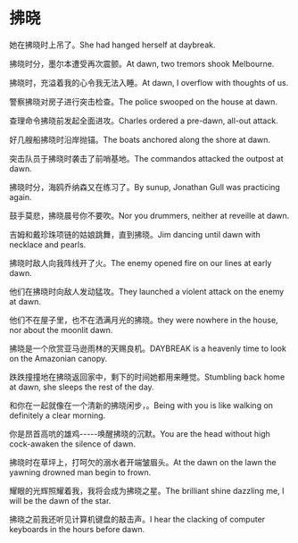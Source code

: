 # 拂晓

<p><span class="chinese">她在拂晓时上吊了。</span><span class="english">She had hanged herself at daybreak.</span></p>

<p><span class="chinese">拂晓时分，墨尔本遭受再次震颤。</span><span class="english">At dawn, two tremors shook Melbourne.</span></p>

<p><span class="chinese">拂晓时，充溢着我的心令我无法入睡。</span><span class="english">At dawn, I overflow with thoughts of us.</span></p>

<p><span class="chinese">警察拂晓对房子进行突击检查。</span><span class="english">The police swooped on the house at dawn.</span></p>

<p><span class="chinese">查理命令拂晓前发起全面进攻。</span><span class="english">Charles ordered a pre-dawn, all-out attack.</span></p>

<p><span class="chinese">好几艘船拂晓时沿岸抛锚。</span><span class="english">The boats anchored along the shore at dawn.</span></p>

<p><span class="chinese">突击队员于拂晓时袭击了前哨基地。</span><span class="english">The commandos attacked the outpost at dawn.</span></p>

<p><span class="chinese">拂晓时分，海鸥乔纳森又在练习了。</span><span class="english">By sunup, Jonathan Gull was practicing again.</span></p>

<p><span class="chinese">鼓手莫悲，拂晓晨号你不要吹。</span><span class="english">Nor you drummers, neither at reveille at dawn.</span></p>

<p><span class="chinese">吉姆和戴珍珠项链的姑娘跳舞，直到拂晓。</span><span class="english">Jim dancing until dawn with necklace and pearls.</span></p>

<p><span class="chinese">拂晓时敌人向我阵线开了火。</span><span class="english">The enemy opened fire on our lines at early dawn.</span></p>

<p><span class="chinese">他们在拂晓时向敌人发动猛攻。</span><span class="english">They launched a violent attack on the enemy at dawn.</span></p>

<p><span class="chinese">他们不在屋子里，也不在洒满月光的拂晓。</span><span class="english">they were nowhere in the house, nor about the moonlit dawn.</span></p>

<p><span class="chinese">拂晓是一个欣赏亚马逊雨林的天赐良机。</span><span class="english">DAYBREAK is a heavenly time to look on the Amazonian canopy.</span></p>

<p><span class="chinese">跌跌撞撞地在拂晓返回家中，剩下的时间她都用来睡觉。</span><span class="english">Stumbling back home at dawn, she sleeps the rest of the day.</span></p>

<p><span class="chinese">和你在一起就像在一个清新的拂晓闲步，。</span><span class="english">Being with you is like walking on definitely a clear morning.</span></p>

<p><span class="chinese">你是昂首高吭的雄鸡-----唤醒拂晓的沉默。</span><span class="english">You are the head without high cock-awaken the silence of dawn.</span></p>

<p><span class="chinese">拂晓时在草坪上，打呵欠的溺水者开端皱眉头。</span><span class="english">At the dawn on the lawn the yawning drowned man begin to frown.</span></p>

<p><span class="chinese">耀眼的光辉照耀着我，我将会成为拂晓之星。</span><span class="english">The brilliant shine dazzling me, I will be the dawn of the star.</span></p>

<p><span class="chinese">拂晓之前我还听见计算机键盘的敲击声。</span><span class="english">I hear the clacking of computer keyboards in the hours before dawn.</span></p>

